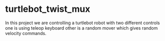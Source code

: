 # turtlebot_twist_mux
In this project we are controlling a turtlebot robot with two different controls one is using teleop keyboard other is a random mover which gives random velocity commands.
